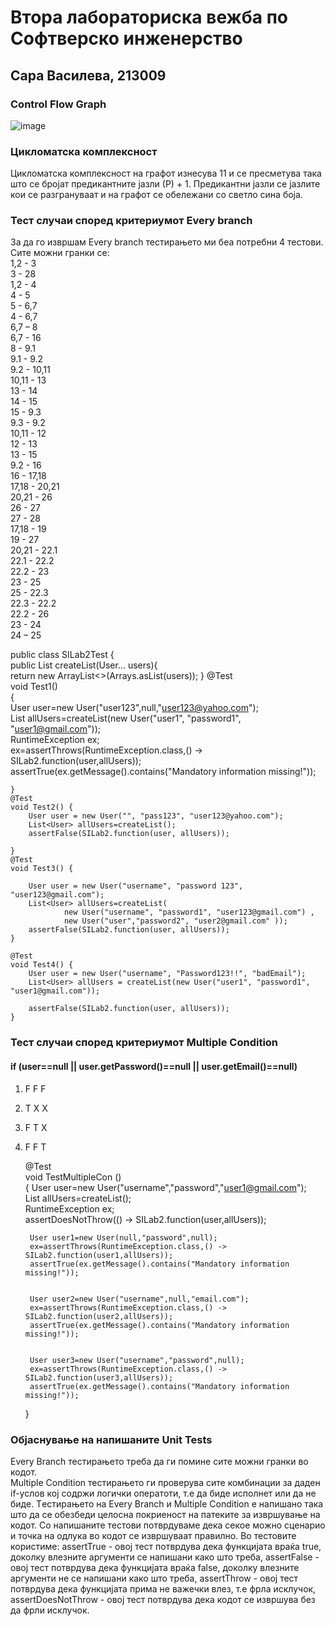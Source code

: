 # Втора лабораториска вежба по Софтверско инженерствo

## Сара Василева, 213009

### Control Flow Graph
![image](https://github.com/SaraVasileva/SI_2023_lab2_213009/assets/127666693/87448d95-6777-478a-a51c-5909790d8c4e)
### Цикломатска комплексност
Цикломатска комплексност на графот изнесува 11 и се пресметува така што се бројат предикантните јазли (Р) + 1. Предикантни јазли се јазлите кои се разгрануваат и на графот се обележани со светло сина боја. 

### Тест случаи според критериумот Every branch
За да го извршам Every branch тестирањето ми беа потребни 4 тестови.                                                                                                  
Сите можни гранки се:                                                                                                                                            
1,2 - 3    
3 - 28  
1,2 - 4  
4 - 5                                                        
5 - 6,7                                                       
4 - 6,7                                                       
6,7 – 8                                                                        
6,7 - 16                                                                        
8 - 9.1                                                                                                 
9.1 - 9.2                                                                               
9.2 - 10,11                                                                                                     
10,11 - 13                                                                                              
13 - 14                                                                                 
14 - 15                                                                                      
15 - 9.3                                                                                                          
9.3 - 9.2                                                                                                       
10,11 - 12                                                                                           
12 - 13                                                                                                                   
13 - 15                                                                                                   
9.2 - 16                                                                                              
16 - 17,18                                                                                                                            
17,18 - 20,21                                                                                             
20,21 - 26                                                                                      
26 - 27                                                                                                   
27 - 28                                                                                          
17,18 - 19                                                                                                 
19 - 27                                                                                        
20,21 - 22.1                                                                                                               
22.1 - 22.2                                                                                     
22.2 - 23                                                                                                               
23 - 25                                                                                                                        
25 - 22.3                                                                                                                  
22.3  - 22.2                                                                                                                                     
22.2 - 26                                                                                                                                
23 - 24                                                                                                              
24 – 25  
                                                                                                                               
public class SILab2Test {                                                                                                                                                                                                                                                                                  
    public List<User> createList(User... users){                                                                                                                                                                                                                                                         
        return new ArrayList<>(Arrays.asList(users)); }                                                                                                                                                          @Test                                                                                                                                                                                                                                                 
    void Test1()                                                                                                                                                                                   
    {                                                                                                                  
        User user=new User("user123",null,"user123@yahoo.com");                                                                                        
        List<User> allUsers=createList(new User("user1", "password1", "user1@gmail.com"));                                                                           
        RuntimeException ex;                                                                                                                
        ex=assertThrows(RuntimeException.class,() -> SILab2.function(user,allUsers));                                                                        
        assertTrue(ex.getMessage().contains("Mandatory information missing!"));                                                                                              
                                                                                                                                        
    }                                                                                                                           
    @Test                                                                                                                     
    void Test2() {
        User user = new User("", "pass123", "user123@yahoo.com");
        List<User> allUsers=createList();
        assertFalse(SILab2.function(user, allUsers));

    }
    @Test
    void Test3() {

        User user = new User("username", "password 123", "user123@gmail.com");
        List<User> allUsers=createList(
                new User("username", "password1", "user123@gmail.com") ,
                new User("user","password2", "user2@gmail.com" ));
        assertFalse(SILab2.function(user, allUsers));
    }

    @Test 
    void Test4() {
        User user = new User("username", "Password123!!", "badEmail");
        List<User> allUsers = createList(new User("user1", "password1", "user1@gmail.com"));

        assertFalse(SILab2.function(user, allUsers));
    }


### Тест случаи според критериумот Multiple Condition                                                                                      
#### if (user==null || user.getPassword()==null || user.getEmail()==null)
1) F F F
2) T X X
3) F T X
4) F F T        
  
  
   @Test                                                                                                                                                                                                
    void TestMultipleCon ()                                                                                                                           
    {
        User user=new User("username","password","user1@gmail.com");                                                                      
        List<User> allUsers=createList();                                                                                               
        RuntimeException ex;                                                                                                   
        assertDoesNotThrow(() -> SILab2.function(user,allUsers));                                                                            

       
        User user1=new User(null,"password",null);
        ex=assertThrows(RuntimeException.class,() -> SILab2.function(user1,allUsers));
        assertTrue(ex.getMessage().contains("Mandatory information missing!"));

       
        User user2=new User("username",null,"email.com");
        ex=assertThrows(RuntimeException.class,() -> SILab2.function(user2,allUsers));
        assertTrue(ex.getMessage().contains("Mandatory information missing!"));


        User user3=new User("username","password",null);
        ex=assertThrows(RuntimeException.class,() -> SILab2.function(user3,allUsers));
        assertTrue(ex.getMessage().contains("Mandatory information missing!"));
    }


### Објаснување на напишаните Unit Tests                                                                                      
Еvery Branch тестирањето треба да ги помине сите можни гранки во кодот.                                                                                              
Multiple Condition тестирањето ги проверува сите комбинации за даден if-услов кој содржи логички оператоти, т.е да биде исполнет или да не биде.                                           Tестирањето на Еvery Branch и Multiple Condition е напишано така што да се обезбеди целосна покриеност на патеките за извршување на кодот. Со напишаните тестови потврдуваме дека секое можно сценарио и точка на одлука во кодот се извршуваат правилно. Во тестовите користиме:                                                                                                    assertTrue - овој тест потврдува дека функцијата враќа true, доколку влезните аргументи се напишани како што треба,                                                                         assertFalse - овој тест потврдува дека функцијата враќа false, доколку влезните аргументи не се напишани како што треба,                                                                     assertThrow - овој тест потврдува дека функцијата прима не важечки влез, т.е фрла исклучок,                                                                                                  assertDoesNotThrow - овој тест потврдува дека кодот се извршува без да фрли исклучок.

